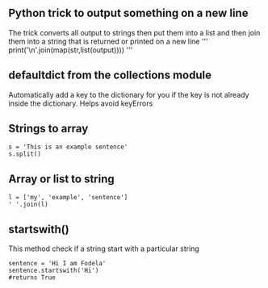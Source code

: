 ## Python trick to output something on a new line

The trick converts all output to strings then put them into a list and then join them into a string that is returned or printed on a new line
'''
print('\n'.join(map(str,list(output))))
'''

## defaultdict from the collections module

Automatically add a key to the dictionary for you if the key is not already inside the dictionary. Helps avoid keyErrors

## Strings to array

```
s = 'This is an example sentence'
s.split()
```

## Array or list to string

```
l = ['my', 'example', 'sentence']
' '.join(l)
```

## startswith()

This method check if a string start with a particular string

```
sentence = 'Hi I am Fodela'
sentence.startswith('Hi')
#returns True
```
